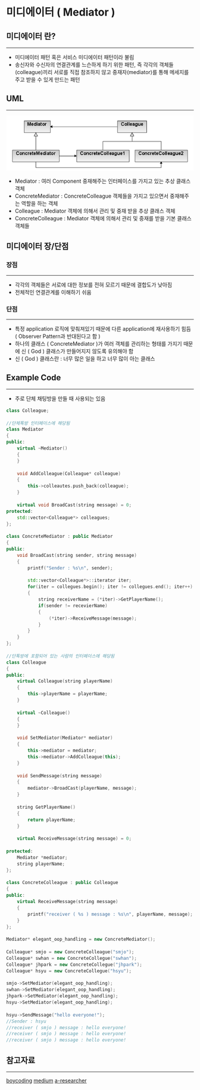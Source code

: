 # 미디에이터 ( Mediator )
## 미디에이터 란?
---
- 미디에이터 패턴 혹은 서비스 미디에이터 패턴이라 불림
- 송신자와 수신자의 연결관계를 느슨하게 하기 위한 패턴, 즉 각각의 객체들(colleague)끼리 서로를 직접 참조하지 않고 중재자(mediator)를 통해 메세지를 주고 받을 수 있게 만드는 패턴

## UML
---
![img.png](../../../assets/mediator_uml.PNG)

- Mediator : 여러 Component 중재해주는 인터페이스를 가지고 있는 추상 클래스 객체
- ConcreteMediator : ConcreteColleague 객체들을 가지고 있으면서 중재해주는 역할을 하는 객체
- Colleague : Mediator 객체에 의해서 관리 및 중재 받을 추상 클래스 객체
- ConcreteColleague : Mediator 객체에 의해서 관리 및 중재를 받을 기본 클래스 객체들

## 미디에이터 장/단점
### 장점
---
- 각각의 객체들은 서로에 대한 정보를 전혀 모르기 때문에 결합도가 낮아짐
- 전체적인 연결관계를 이해하기 쉬움

### 단점
---
- 특정 application 로직에 맞춰져있기 때문에 다른 application에 재사용하기 힘듬 ( Observer Pattern과 반대된다고 함 )
- 하나의 클래스 ( ConcreteMediator )가 여러 객체를 관리하는 형태를 가지기 때문에 신 ( God ) 클래스가 만들어지지 않도록 유의해야 함
- 신 ( God ) 클래스란 : 너무 많은 일을 하고 너무 많이 아는 클래스

## Example Code
---
- 주로 단체 채팅방을 만들 때 사용되는 있음

```cpp
class Colleague;

//단체톡방 인터페이스에 해당됨
class Mediator
{
public:
    virtual ~Mediator()
    {
    }

    void AddColleague(Colleague* colleague)
    {
        this->colleautes.push_back(colleague);
    }

    virtual void BroadCast(string message) = 0;
protected:
    std::vector<Colleague*> colleagues;
};

class ConcreteMediator : public Mediator
{
public:
    void BroadCast(string sender, string message)
    {
        printf("Sender : %s\n", sender);

        std::vector<Colleague*>::iterator iter;
        for(iter = collegues.begin(); iter != collegues.end(); iter++)
        {
            string receiverName = (*iter)->GetPlayerName();
            if(sender != recevierName)
            {
                (*iter)->ReceiveMessage(message);
            }
        }
    }
};

//단톡방에 포함되어 있는 사람의 인터페이스에 해당됨
class Colleague
{
public:
    virtual Colleague(string playerName)
    {
        this->playerName = playerName;
    }

    virtual ~Colleague()
    {
    }

    void SetMediator(Mediator* mediator)
    {
        this->mediator = mediator;
        this->mediator->AddColleague(this);
    }

    void SendMessage(string message)
    {
        mediator->BroadCast(playerName, message);
    }

    string GetPlayerName()
    {
        return playerName;
    }

    virtual ReceiveMessage(string message) = 0;

protected:
    Mediator *mediator;
    string playerName;
};

class ConcreteColleague : public Colleague
{
public:
    virtual ReceiveMessage(string message)
    {
        printf("receiver ( %s ) message : %s\n", playerName, message);
    }
};

Mediator* elegant_oop_handling = new ConcreteMediator();

Colleague* smjo = new ConcreteColleague("smjo");
Colleague* swhan = new ConcreteCollegue("swhan");
Colleague* jhpark = new ConcreteCollegue("jhpark");
Colleague* hsyu = new ConcreteCollegue("hsyu");

smjo->SetMediator(elegant_oop_handling);
swhan->SetMediator(elegant_oop_handling);
jhpark->SetMediator(elegant_oop_handling);
hsyu->SetMediator(elegant_oop_handling);

hsyu->SendMessage("hello everyone!");
//Sender : hsyu
//receiver ( smjo ) message : hello everyone!
//receiver ( smjo ) message : hello everyone!
//receiver ( smjo ) message : hello everyone!
```

## 참고자료
---
[boycoding](https://boycoding.tistory.com/120)
[medium](https://medium.com/@carlos.ariel.mamani/the-god-object-or-god-class-anti-pattern-bfb8c15eb513)
[a-researcher](https://a-researcher.tistory.com/29)

